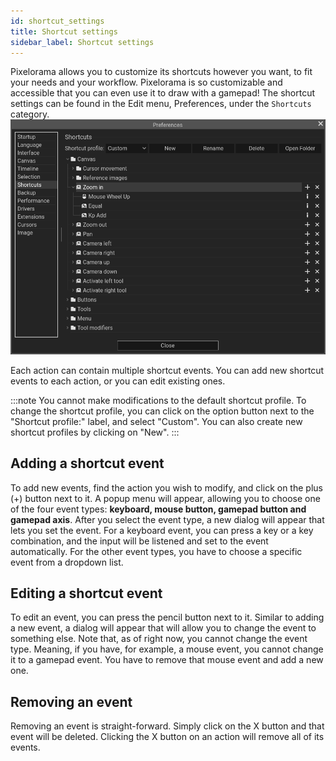 ```yaml
---
id: shortcut_settings
title: Shortcut settings
sidebar_label: Shortcut settings
---
```

Pixelorama allows you to customize its shortcuts however you want, to fit your needs and your workflow. Pixelorama is so customizable and accessible that you can even use it to draw with a gamepad! The shortcut settings can be found in the Edit menu, Preferences, under the `Shortcuts` category.
![Shortcut settings in the Preferences](../../static/img/shortcut_settings.png)

Each action can contain multiple shortcut events. You can add new shortcut events to each action, or you can edit existing ones.

:::note
You cannot make modifications to the default shortcut profile. To change the shortcut profile, you can click on the option button next to the "Shortcut profile:" label, and select "Custom". You can also create new shortcut profiles by clicking on "New".
:::

## Adding a shortcut event
To add new events, find the action you wish to modify, and click on the plus (+) button next to it. A popup menu will appear, allowing you to choose one of the four event types: **keyboard, mouse button, gamepad button and gamepad axis**. After you select the event type, a new dialog will appear that lets you set the event. For a keyboard event, you can press a key or a key combination, and the input will be listened and set to the event automatically. For the other event types, you have to choose a specific event from a dropdown list.

## Editing a shortcut event
To edit an event, you can press the pencil button next to it. Similar to adding a new event, a dialog will appear that will allow you to change the event to something else. Note that, as of right now, you cannot change the event type. Meaning, if you have, for example, a mouse event, you cannot change it to a gamepad event. You have to remove that mouse event and add a new one.

## Removing an event
Removing an event is straight-forward. Simply click on the X button and that event will be deleted. Clicking the X button on an action will remove all of its events.